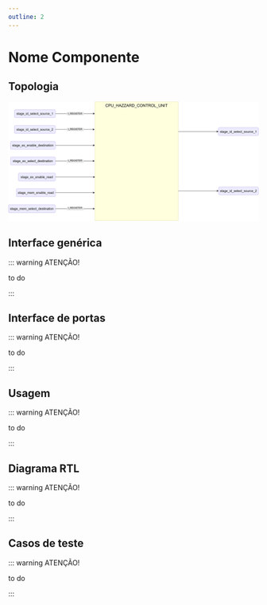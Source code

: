 ```yaml
---
outline: 2
---
```


# Nome Componente

## Topologia

![alt text](/public/images/reference/report_components/cpu_hazard_control_unit.drawio.svg)

## Interface genérica

::: warning ATENÇÃO!

to do

:::

## Interface de portas

::: warning ATENÇÃO!

to do

:::

## Usagem

::: warning ATENÇÃO!

to do

:::

## Diagrama RTL

::: warning ATENÇÃO!

to do

:::

## Casos de teste

::: warning ATENÇÃO!

to do

:::
